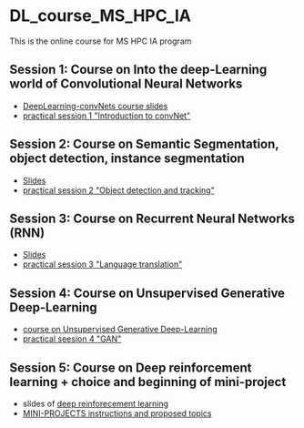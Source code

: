 # DL_course_MS_HPC_IA
This is the online course for MS HPC IA program

## Session 1: Course on Into the deep-Learning world of Convolutional Neural Networks
 * [DeepLearning-convNets course slides](https://github.com/fabienMoutarde/DLcourse/blob/master/deepLearning-convNets_course-FabienMOUTARDE_2pp.pdf)
 * [practical session 1 "Introduction to convNet"](https://github.com/fabienMoutarde/DLcourse/blob/master/tp2_Practical_CNN_Introduction_LeNet_MNIST.ipynb)
 
## Session 2: Course on Semantic Segmentation, object detection, instance segmentation
 * [Slides](https://github.com/fabienMoutarde/DLcourse/blob/master/deepLearning-convNets_course-FabienMOUTARDE_2pp.pdf)
 * [practical session 2 "Object detection and tracking"](https://github.com/HsiuWen/DL_course_MS_HPC_IA/blob/main/Lab2_vision_detection_tracking)
 
## Session 3: Course on Recurrent Neural Networks (RNN)
 * [Slides](https://github.com/fabienMoutarde/DLcourse/blob/master/tp2_Practical_CNN_Introduction_LeNet_MNIST.ipynb)
 * [practical session 3 "Language translation"](https://github.com/fabienMoutarde/DLcourse/blob/master/tp2b_Practical_ConvNet_Transfer_Learning_Inception.ipynb)
 
## Session 4:  Course on Unsupervised Generative Deep-Learning 
 * [course on Unsupervised Generative Deep-Learning](https://github.com/fabienMoutarde/DLcourse/blob/master/deepLearning-DBN-DSA-GAN_course-FabienMOUTARDE_2pp.pdf)
 * [practical seesion 4 "GAN"](https://github.com/fabienMoutarde/DLcourse/blob/master/tp3-notebook_Practical_visualObjectDetection_YOLOv3.ipynb)

## Session 5: Course on Deep reinforcement learning + choice and beginning of mini-project
  * slides of [deep reinforecement learning](https://github.com/fabienMoutarde/DLcourse/blob/master/deepLearning-RNN_course-FabienMOUTARDE_2pp.pdf)
 * [MINI-PROJECTS instructions and proposed topics](https://github.com/fabienMoutarde/DLcourse/blob/master/mini-projets_HPC-IA.html)
